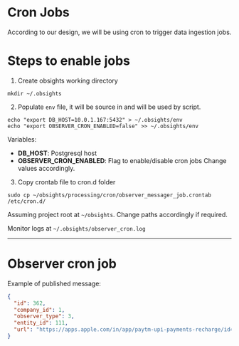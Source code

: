 # Cron Jobs

According to our design, we will be using cron to trigger data ingestion jobs.

# Steps to enable jobs

1. Create obsights working directory

```shell
mkdir ~/.obsights
```

2. Populate `env` file, it will be source in and will be used by script.

```shell
echo "export DB_HOST=10.0.1.167:5432" > ~/.obsights/env
echo "export OBSERVER_CRON_ENABLED=false" >> ~/.obsights/env
```

Variables:

* **DB_HOST**: Postgresql host
* **OBSERVER_CRON_ENABLED**: Flag to enable/disable cron jobs Change values accordingly.

3. Copy crontab file to cron.d folder

```shell
sudo cp ~/obsights/processing/cron/observer_messager_job.crontab /etc/cron.d/
```

Assuming project root at `~/obsights`. Change paths accordingly if required.

Monitor logs at `~/.obsights/observer_cron.log`

------------------------------------------------------------------------------

# Observer cron job

Example of published message:

```json
{
  "id": 362,
  "company_id": 1,
  "observer_type": 3,
  "entity_id": 111,
  "url": "https://apps.apple.com/in/app/paytm-upi-payments-recharge/id473941634"
}
```
